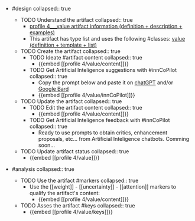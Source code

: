 
- #design
   collapsed:: true
  - TODO Understand the artifact
    collapsed:: true
    - [profile 4___value artifact information (definition + description + examples)](https://go.innbok.com/#/page/innBoK%2Fprofile-%28id%29%2Fvalue%2Finfo)
    - This artifact has type list and uses the following #classes: [value (definition + template + list)](https://go.innbok.com/#/page/innBoK%2Fclass%2Fvalue)
  - TODO Create the artifact
     collapsed:: true
    - TODO Ideate #artifact content
      collapsed:: true
      - {{embed [[profile 4/value/content]]}}
    - TODO Get Artificial Inteligence suggestions with #innCoPilot
      collapsed:: true
      - Copy the prompt below and paste it on [chatGPT](https://chat.openai.com) and/or [Google Bard](https://bard.google.com/chat)
      - {{embed [[profile 4/value/innCoPilot]]}}
  - TODO Update the artifact
    collapsed:: true
    - TODO Edit the artifact content
     collapsed:: true
      - {{embed [[profile 4/value/content]]}}
    - TODO Get Artificial Inteligence feedback with #innCoPilot
      collapsed:: true
      - Ready to use prompts to obtain critics, enhancement proposals, etc... from Artificial Inteligence chatbots. Comming soon...
  - TODO Update artifact status
    collapsed:: true
    - {{embed [[profile 4/value]]}}


- #analysis
  collapsed:: true
  - TODO Use the artifact #markers
    collapsed:: true
    - Use the [[weight]] - [[uncertainty]] - [[attention]] markers to qualify the artifact's content:
      - {{embed [[profile 4/value/content]]}}
  - TODO Asses the artifact #keys
    collapsed:: true
    - {{embed [[profile 4/value/keys]]}}



